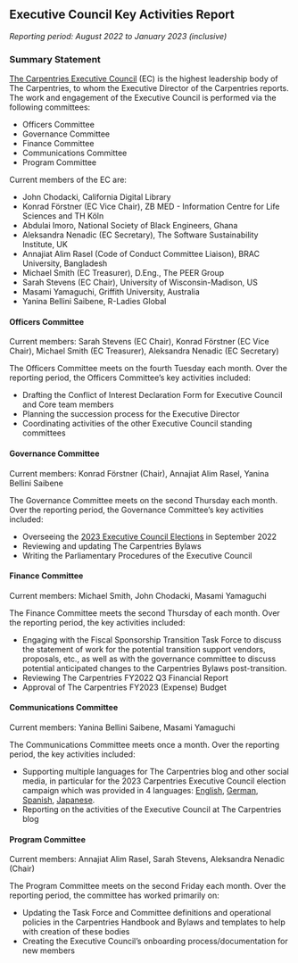 
## Executive Council Key Activities Report 

_Reporting period: August 2022 to January 2023 (inclusive)_


### Summary Statement

[The Carpentries Executive Council](https://docs.carpentries.org/topic_folders/governance/executive-council.html) (EC) is the highest leadership body of The Carpentries, to whom the Executive Director of the Carpentries reports. The work and engagement of the Executive Council is performed via the following committees: 
* Officers Committee
* Governance Committee
* Finance Committee
* Communications Committee
* Program Committee

Current members of the EC are: 
* John Chodacki, California Digital Library
* Konrad Förstner (EC Vice Chair), ZB MED - Information Centre for Life Sciences and TH Köln
* Abdulai Imoro, National Society of Black Engineers, Ghana
* Aleksandra Nenadic (EC Secretary), The Software Sustainability Institute, UK
* Annajiat Alim Rasel (Code of Conduct Committee Liaison), BRAC University, Bangladesh
* Michael Smith (EC Treasurer), D.Eng., The PEER Group
* Sarah Stevens (EC Chair), University of Wisconsin-Madison, US
* Masami Yamaguchi, Griffith University, Australia
* Yanina Bellini Saibene, R-Ladies Global


#### Officers Committee

Current members: Sarah Stevens (EC Chair), Konrad Förstner (EC Vice Chair), Michael Smith (EC Treasurer), Aleksandra Nenadic (EC Secretary)

The Officers Committee meets on the fourth Tuesday each month. Over the reporting period, the Officers Committee’s key activities included:


* Drafting the Conflict of Interest Declaration Form for Executive Council and Core team members 
* Planning the succession process for the Executive Director
* Coordinating activities of the other Executive Council standing committees


#### Governance Committee

Current members: Konrad Förstner (Chair), Annajiat Alim Rasel, Yanina Bellini Saibene

The Governance Committee meets on the second Thursday each month. Over the reporting period, the Governance Committee’s key activities included:

* Overseeing the [2023 Executive Council Elections](https://carpentries.org/blog/2022/09/ec-elections/) in September 2022
* Reviewing and updating The Carpentries Bylaws
* Writing the Parliamentary Procedures of the Executive Council



#### Finance Committee

Current members:  Michael Smith, John Chodacki, Masami Yamaguchi

The Finance Committee meets the second Thursday of each month. Over the reporting period, the key activities included:

* Engaging with the Fiscal Sponsorship Transition Task Force to discuss the statement of work for the potential transition support vendors, proposals, etc., as well as with the governance committee to discuss potential anticipated changes to the Carpentries Bylaws post-transition.
* Reviewing The Carpentries FY2022 Q3 Financial Report
* Approval of The Carpentries FY2023 (Expense) Budget


#### Communications Committee 

Current members:  Yanina Bellini Saibene, Masami Yamaguchi

The Communications Committee meets once a month. Over the reporting period, the key activities included:

* Supporting multiple languages for The Carpentries blog and other social media, in particular for the 2023 Carpentries Executive Council election campaign which was provided in 4 languages: [English](https://carpentries.org/blog/2022/09/ec-elections), [German](https://carpentries.org/blog/2022/09/ec-elections_de/), [Spanish](https://carpentries.org/blog/2022/09/ec-elections_es), [Japanese](https://carpentries.org/blog/2022/09/ec-elections_ja).
* Reporting on the activities of the Executive Council at The Carpentries blog


#### Program Committee 

Current members:  Annajiat Alim Rasel, Sarah Stevens, Aleksandra Nenadic (Chair)

The Program Committee meets on the second Friday each month. Over the reporting period, the committee has worked primarily on:

* Updating the Task Force and Committee definitions and operational policies in the Carpentries Handbook and Bylaws and templates to help with creation of these bodies
* Creating the Executive Council’s onboarding process/documentation for new members

